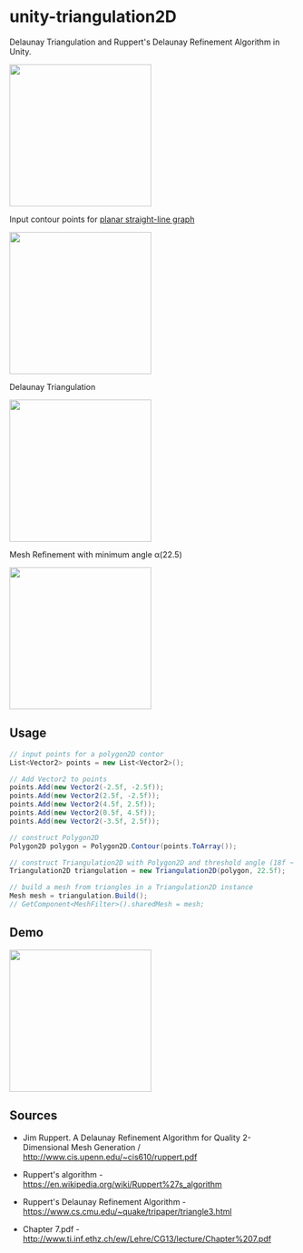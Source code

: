 unity-triangulation2D
=====================

Delaunay Triangulation and Ruppert's Delaunay Refinement Algorithm in Unity.

<img src="https://raw.githubusercontent.com/mattatz/unity-triangulation2D/master/Captures/drawing.gif" width="250px">

Input contour points for [planar straight-line graph](https://en.wikipedia.org/wiki/Planar_straight-line_graph)

<img src="https://raw.githubusercontent.com/mattatz/unity-triangulation2D/master/Captures/input.png" width="250px">

Delaunay Triangulation

<img src="https://raw.githubusercontent.com/mattatz/unity-triangulation2D/master/Captures/delaunay_triangulation.png" width="250px">

Mesh Refinement with minimum angle α(22.5)

<img src="https://raw.githubusercontent.com/mattatz/unity-triangulation2D/master/Captures/mesh_refinement.png" width="250px">

## Usage

```cs
// input points for a polygon2D contor
List<Vector2> points = new List<Vector2>();

// Add Vector2 to points
points.Add(new Vector2(-2.5f, -2.5f));
points.Add(new Vector2(2.5f, -2.5f));
points.Add(new Vector2(4.5f, 2.5f));
points.Add(new Vector2(0.5f, 4.5f));
points.Add(new Vector2(-3.5f, 2.5f));

// construct Polygon2D 
Polygon2D polygon = Polygon2D.Contour(points.ToArray());

// construct Triangulation2D with Polygon2D and threshold angle (18f ~ 27f recommended)
Triangulation2D triangulation = new Triangulation2D(polygon, 22.5f);

// build a mesh from triangles in a Triangulation2D instance
Mesh mesh = triangulation.Build();
// GetComponent<MeshFilter>().sharedMesh = mesh;
```

## Demo

<img src="https://raw.githubusercontent.com/mattatz/unity-triangulation2D/master/Captures/demo.gif" width="250px">

## Sources

- Jim Ruppert. A Delaunay Refinement Algorithm for Quality 2-Dimensional Mesh Generation / http://www.cis.upenn.edu/~cis610/ruppert.pdf

- Ruppert's algorithm - https://en.wikipedia.org/wiki/Ruppert%27s_algorithm

- Ruppert's Delaunay Refinement Algorithm - https://www.cs.cmu.edu/~quake/tripaper/triangle3.html

- Chapter 7.pdf - http://www.ti.inf.ethz.ch/ew/Lehre/CG13/lecture/Chapter%207.pdf

